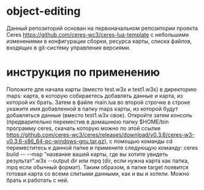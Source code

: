 # object-editing

Данный репозиторий основан на первоначальном репозитории проекта Ceres https://github.com/ceres-wc3/ceres-lua-template с небольшими изменениями в конфигурации сборки, ресурса карты, списка файлов, входящих в git-систему управления версиями.

# инструкция по применению

Положите для начала карты (вместо test.w3x и test1.w3x) в директорию maps: карта, в которую собираетесь добавлять данные и карта, из которой их брать. Затем в файле main.lua во второй строчке в строке укажите имя добавленной в папку maps карты, из которой будут добавляться данные (вместо test1.w3x свое). Откройте затем консоль (предварительно переместив в домашнюю папку $HOME/bin программу ceres, скачать которую можно по этой ссылке https://github.com/ceres-wc3/ceres/releases/download/v0.3.6/ceres-w3-v0.3.6-x86_64-pc-windows-gnu.tar.gz), с помощью команды cd переместитесь к данной папке и примените следующую команду: ceres build -- --map "название вашей карты, где вы хотите увидеть результат".w3x --output dir или mpq (dir, если нужна карта как папка, mpq если обычный формат). Таким образом, в папке target появится готовая карта со всеми слитыми данными, как и вы и хотели. Можно брать и работать с ней.
